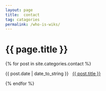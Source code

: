 ```yaml
---
layout: page
title:  contact
tag: catagories
permalink: /who-is-wiks/
---
```


<h1>{{ page.title }}</h1>
{% for post in site.categories.contact %}
<p><span>{{ post.date | date_to_string }}</span> &nbsp; <a href="{{ post.url }}">{{ post.title }}</a></p>
{% endfor %}